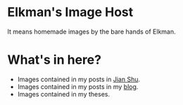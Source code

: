 # Elkman's Image Host
It means homemade images by the bare hands of Elkman.

# What's in here?
* Images contained in my posts in [Jian Shu](https://www.jianshu.com/u/730bc312164f).
* Images contained in my posts in my [blog](https://elkmany.github.io/).
* Images contained in my theses.
